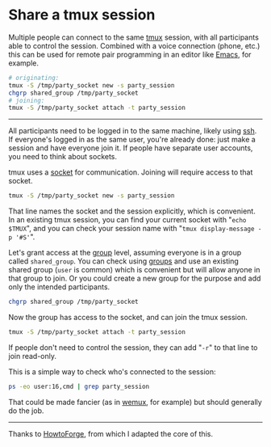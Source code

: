 # Share a tmux session

Multiple people can connect to the same [tmux][] session, with all
participants able to control the session. Combined with a voice
connection (phone, etc.) this can be used for remote pair programming
in an editor like [Emacs][], for example.

[tmux]: https://github.com/tmux/tmux/wiki
[Emacs]: https://www.gnu.org/software/emacs/

```bash
# originating:
tmux -S /tmp/party_socket new -s party_session
chgrp shared_group /tmp/party_socket
# joining:
tmux -S /tmp/party_socket attach -t party_session
```


---

All participants need to be logged in to the same machine, likely
using [ssh][]. If everyone's logged in as the same user, you're
already done: just make a session and have everyone join it. If people
have separate user accounts, you need to think about sockets.

[ssh]: https://www.ssh.com/ssh/

tmux uses a [socket][] for communication. Joining will require access
to that socket.

[socket]: https://en.wikipedia.org/wiki/Unix_domain_socket

```bash
tmux -S /tmp/party_socket new -s party_session
```

That line names the socket and the session explicitly, which is
convenient. In an existing tmux session, you can find your current
socket with "`echo $TMUX`", and you can check your session name with
"`tmux display-message -p '#S'`".

Let's grant access at the [group][] level, assuming everyone is in a
group called `shared_group`. You can check using [groups][] and use an
existing shared group (`user` is common) which is convenient but will
allow anyone in that group to join. Or you could create a new group
for the purpose and add only the intended participants.

[group]: https://en.wikipedia.org/wiki/Group_identifier
[groups]: https://www.gnu.org/software/coreutils/manual/html_node/groups-invocation.html#groups-invocation

```bash
chgrp shared_group /tmp/party_socket
```

Now the group has access to the socket, and can join the tmux session.

```bash
tmux -S /tmp/party_socket attach -t party_session
```

If people don't need to control the session, they can add "`-r`" to
that line to join read-only.

This is a simple way to check who's connected to the session:

```bash
ps -eo user:16,cmd | grep party_session
```

That could be made fancier (as in [wemux][], for example) but should
generally do the job.

[wemux]: https://github.com/zolrath/wemux


---

Thanks to [HowtoForge][], from which I adapted the core of this.

[HowtoForge]: https://www.howtoforge.com/sharing-terminal-sessions-with-tmux-and-screen
